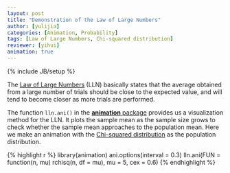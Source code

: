 ```yaml
---
layout: post
title: "Demonstration of the Law of Large Numbers"
author: [yulijia]
categories: [Animation, Probability]
tags: [Law of Large Numbers, Chi-squared distribution]
reviewer: [yihui]
animation: true
---
```

{% include JB/setup %}

The [Law of Large Numbers](http://en.wikipedia.org/wiki/Law_of_large_numbers) (LLN) basically
states that the average obtained from a large number of trials should be close to the expected
value, and will tend to become closer as more trials are performed.

The function `lln.ani()` in the [**animation** package](http://yihui.name/animation) provides us a
visualization method for the LLN. It plots the sample mean as the sample size grows to check
whether the sample mean approaches to the population mean. Here we make an animation with the
[Chi-squared distribution](http://en.wikipedia.org/wiki/Chi-squared_distribution) as the population
distribution.


{% highlight r %}
library(animation)
ani.options(interval = 0.3)
lln.ani(FUN = function(n, mu) rchisq(n, df = mu), mu = 5, cex = 0.6)
{% endhighlight %}


<div class="scianimator">
<div id="chi_squared" style="display: inline-block;">
</div>
</div>
<script type="text/javascript">
  (function($) {
    $(document).ready(function() {
      var imgs = Array(50);
      for (i=0; ; i++) {
        if (i == imgs.length) break;
        imgs[i] = "http://isu.r-forge.r-project.org/vistat/2013-04-18-law-of-large-numbers/chi-squared" + (i + 1) + ".png";
      }
      $("#chi_squared").scianimator({
          "images": imgs,
          "delay": 300,
          "controls": ["first", "previous", "play", "next", "last", "loop", "speed"],
      });
      $("#chi_squared").scianimator("play");
    });
  })(jQuery);
</script>

